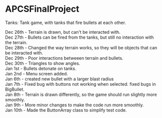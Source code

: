 APCSFinalProject
================

Tanks: Tank game, with tanks that fire bullets at each other.

Dec 26th - Terrain is drawn, but can't be interacted with.<br>
Dec 27th - Bullets can be fired from the tanks, but still no interaction with the terrain.<br>
Dec 28th - Changed the way terrain works, so they will be objects that can be interacted with. <br>
Dec 29th - Poor interactions betweeen terrain and bullets.<br>
Dec 30th - Triangles to show angles.<br>
Jan 1st - Bullets detonate on tanks.<br>
Jan 2nd - Menu screen added.<br>
Jan 6th - created new bullet with a larger  blast radius<br>
Jan 7th - Fixed bug with buttons not working when selected. fixed bugs in BigBullet.<br>
Jan 8th - Terrain is drawn differently, so the game should run slightly more smoothly. <br>
Jan 9th - More minor changes to make the code run more smoothly.<br>
Jan 10th - Made the ButtonArray class to simplify test code.<br>
